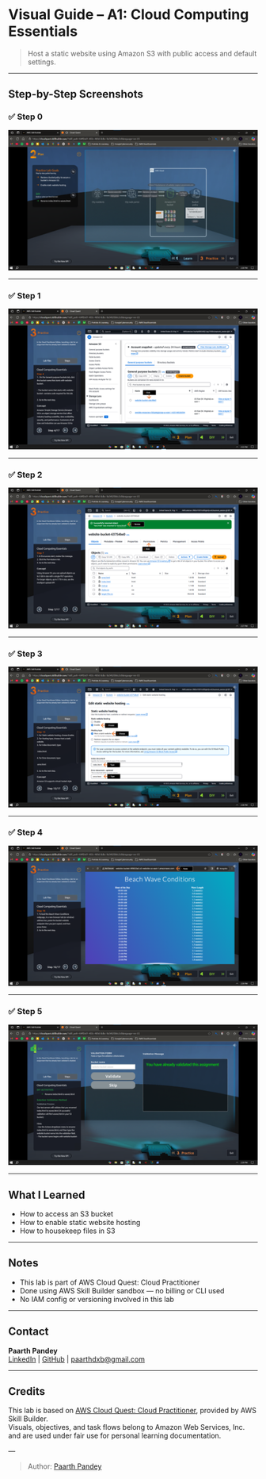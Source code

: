 # Visual Guide – A1: Cloud Computing Essentials

> Host a static website using Amazon S3 with public access and default settings.

---

## Step-by-Step Screenshots

### ✅ Step 0

![Step 0](./screenshots/00.png)

---

### ✅ Step 1

![Step 1](./screenshots/01.png)

---

### ✅ Step 2

![Step 2](./screenshots/02.png)

---

### ✅ Step 3

![Step 3](./screenshots/03.png)

---

### ✅ Step 4

![Step 4](./screenshots/04.png)

---

### ✅ Step 5

![Step 5](./screenshots/05.png)

---

## What I Learned

- How to access an S3 bucket  
- How to enable static website hosting  
- How to housekeep files in S3

---

## Notes

- This lab is part of AWS Cloud Quest: Cloud Practitioner  
- Done using AWS Skill Builder sandbox — no billing or CLI used  
- No IAM config or versioning involved in this lab

---

## Contact

**Paarth Pandey**  
[LinkedIn](https://www.linkedin.com/in/paarth-pandey-13779529b/) | [GitHub](https://github.com/paarthpandey10) | paarthdxb@gmail.com

---

## Credits

This lab is based on [AWS Cloud Quest: Cloud Practitioner](https://explore.skillbuilder.aws/learn/course/external/view/elearning/13415/aws-cloud-quest-cloud-practitioner), provided by AWS Skill Builder.  
Visuals, objectives, and task flows belong to Amazon Web Services, Inc. and are used under fair use for personal learning documentation.

—

> Author: [Paarth Pandey](https://github.com/paarthpandey10)
